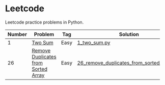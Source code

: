 # Leetcode
Leetcode practice problems in Python.

| Number | Problem | Tag | Solution |
| ------ | ------ | ------ | ------ |
| 1 | [Two Sum] | Easy | [1_two_sum.py]
| 26 | [Remove Duplicates from Sorted Array] | Easy | [26_remove_duplicates_from_sorted_array.py]



[Two Sum]: <https://leetcode.com/problems/two-sum/>
[1_two_sum.py]: <https://github.com/sukanya-aa/leetcode/blob/main/1_two_sum.py>
[Remove Duplicates from Sorted Array]: <https://leetcode.com/problems/remove-duplicates-from-sorted-array/>
[26_remove_duplicates_from_sorted_array.py]: <https://github.com/sukanya-aa/leetcode/blob/main/26_remove_duplicates_from_sorted_array.py>


